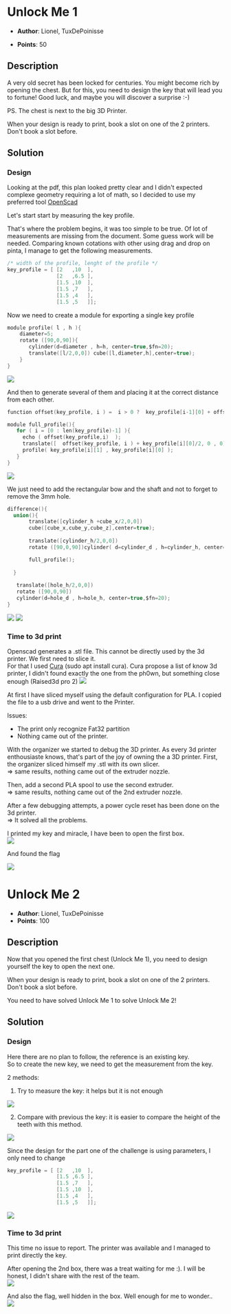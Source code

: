 
# Unlock Me 1

 
* **Author**: Lionel, TuxDePoinisse

* **Points**: 50
 
## Description
 
A very old secret has been locked for centuries. You might become rich by opening the chest. But for this, you need to design the key that will lead you to fortune! 
Good luck, and maybe you will discover a surprise :-)
 
PS. The chest is next to the big 3D Printer.

When your design is ready to print, book a slot on one of the 2 printers. Don't book a slot before.

 

## Solution

 ###  Design
 
Looking at the pdf, this plan looked pretty clear and I didn't expected complexe geometry requiring a lot of math, so I decided to use my preferred tool [OpenScad](https://openscad.org/)

Let's start start by measuring the key profile. 

That's where the problem begins, it was too simple to be true. Of lot of measurements are missing from the document. Some guess work will be needed.
Comparing known cotations with other using drag and drop on pinta, I manage to get the following measurements.

```c
/* width of the profile, lenght of the profile */ 
key_profile = [ [2   ,10  ],
                [2   ,6.5 ],
                [1.5 ,10  ],
                [1.5 ,7   ],
                [1.5 ,4   ],
                [1.5 ,5   ]];
``` 
 
 
Now we need to create a module for exporting a single key profile 

```c
module profile( l , h ){
    diameter=5;
    rotate ([90,0,90]){
       cylinder(d=diameter , h=h, center=true,$fn=20);
       translate([l/2,0,0]) cube([l,diameter,h],center=true);
    }
}
``` 

 ![](img/single_1.png)

And then to generate several of them and placing it at the correct distance from each other.

 ```c
 function offset(key_profile, i ) =  i > 0 ?  key_profile[i-1][0] + offset(key_profile, i-1 )  : 0;
 
 module full_profile(){
    for ( i = [0 : len(key_profile)-1] ){    
      echo ( offset(key_profile,i)  );
      translate([  offset(key_profile, i ) + key_profile[i][0]/2, 0 , 0]) 
      profile( key_profile[i][1] , key_profile[i][0] );
    }
}
``` 

 ![](img/profile_1.png)
 
We just need to add the rectangular bow and the shaft and not to forget to remove the 3mm hole.

 ```c
difference(){
   union(){
        translate([cylinder_h +cube_x/2,0,0])
        cube([cube_x,cube_y,cube_z],center=true);
        
        translate([cylinder_h/2,0,0])
        rotate ([90,0,90])cylinder( d=cylinder_d , h=cylinder_h, center=true,$fn=20);

        full_profile();
      
   } 
   
    translate([hole_h/2,0,0])
    rotate ([90,0,90])
    cylinder(d=hole_d , h=hole_h, center=true,$fn=20);
}
```

 ![](img/key_face1.png)
 ![](img/key1.png)
 
 
 ###  Time to 3d print
 
Openscad generates a .stl file. This cannot be directly used by the 3d printer. We first need to slice it.  
 For that I used [Cura](https://ultimaker.com/fr/software/ultimaker-cura) (sudo apt install cura). Cura propose a list of know 3d printer, I didn't found exactly the one from the ph0wn, but something close enough (Raised3d pro 2)
 ![](img/3d_printer.png)
 
 At first I have sliced myself using the default configuration for PLA. I copied the file to a usb drive and went to the Printer.

 Issues: 
- The print only recognize Fat32 partition  
- Nothing came out of the printer.  

With the organizer we started to debug the 3D printer. As every 3d printer enthousiaste knows, that's part of the joy of owning the a 3D printer. 
First, the organizer sliced himself my .stl with its own slicer.  
=> same results, nothing came out of the extruder nozzle.

Then, add a second PLA spool to use the second extruder.  
=> same results, nothing came out of the 2nd extruder nozzle.

After a few debugging attempts, a power cycle reset has been done on the 3d printer.  
=> It solved all the problems.
 
 
I printed my key and miracle, I have been to open the first box.  
 ![](img/box1.png)
 
And found the flag  

![](img/flag1.png) 


# Unlock Me 2


* **Author**: Lionel, TuxDePoinisse
* **Points**: 100


## Description

Now that you opened the first chest (Unlock Me 1), you need to design yourself the key to open the next one.

When your design is ready to print, book a slot on one of the 2 printers. Don't book a slot before.

 
You need to have solved Unlock Me 1 to solve Unlock Me 2!



## Solution

 ###  Design
 
 Here there are no plan to follow, the reference is an existing key.  
 So to create the new key, we need to get the measurement from the key.  
   
 2 methods:  
1.  Try to measure the key: it helps but it is not enough  
 
 ![](img/measure_key.png) 
 
2.  Compare with previous the key: it is easier to compare the height of the teeth with this method.  
 
 ![](img/compare_key.png) 
 
 Since the design for the part one of the challenge is using parameters, I only need to change
 
```c
key_profile = [ [2   ,10  ],
                [1.5 ,6.5 ],
                [1.5 ,7   ],
                [1.5 ,10  ],
                [1.5 ,4   ],
                [1.5 ,5   ]];
``` 


 ![](img/key2_face.png) 
 
  ###  Time to 3d print
 This time no issue to report. The printer was available and I managed to print directly the key.  
   
After opening the 2nd box, there was a treat waiting for me :). I will be honest, I didn't share with the rest of the team.  
 ![](img/Box2.png) 
 
And also the flag, well hidden in the box. Well enough for me to wonder..  
 ![](img/flag2.png)
